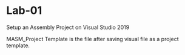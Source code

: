 # Lab-01
Setup an Assembly Project on Visual Studio 2019

MASM_Project Template is the file after saving visual file as a project template.
